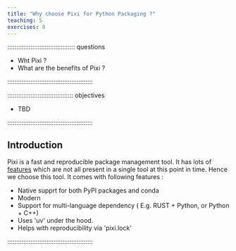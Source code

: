 ```yaml
---
title: "Why choose Pixi for Python Packaging ?"
teaching: 5
exercises: 0
---
```


:::::::::::::::::::::::::::::::::::::: questions

- Wht Pixi ?
- What are the benefits of Pixi ?

::::::::::::::::::::::::::::::::::::::::::::::::

::::::::::::::::::::::::::::::::::::: objectives

- TBD

::::::::::::::::::::::::::::::::::::::::::::::::

## Introduction

Pixi is a fast and reproducible package management tool. It has lots of [features](https://pixi.sh/latest/#what-is-the-difference-with-pixi) which are not all present in a single tool at this point in time. Hence we choose this tool.
It comes with following features : 
- Native supprt for both PyPI packages and conda
- Modern
- Support for multi-language dependency ( E.g. RUST + Python, or Python + C++)
- Uses 'uv' under the hood.
- Helps with reproducibility via 'pixi.lock'
  
::::::::::::::::::::::::::::::::::::::::::::::::
